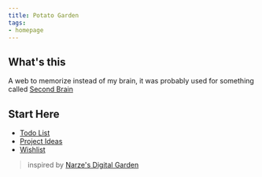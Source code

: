 ```yaml
---
title: Potato Garden
tags:
- homepage
---
```


## What's this
A web to memorize instead of my brain, it was probably used for something called [Second Brain](https://garden.narze.live/Second-Brain/)

## Start Here
- [Todo List](Todos.md)
- [Project Ideas](ideas)
- [Wishlist](Wishlist.md)

> inspired by [Narze's Digital Garden](https://garden.narze.live)
